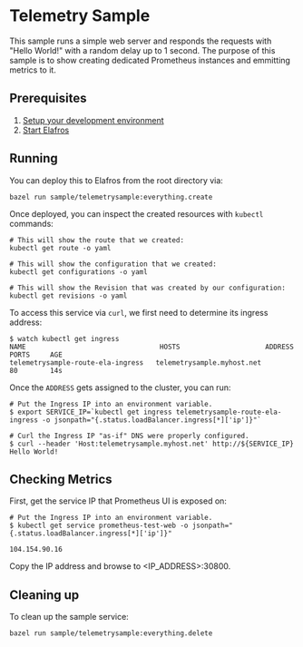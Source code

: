 # Telemetry Sample

This sample runs a simple web server and responds the requests with "Hello World!" 
with a random delay up to 1 second. The purpose of this sample is to show creating
dedicated Prometheus instances and emmitting metrics to it.

## Prerequisites

1. [Setup your development environment](../../DEVELOPMENT.md#getting-started)
2. [Start Elafros](../../README.md#start-elafros)

## Running

You can deploy this to Elafros from the root directory via:
```shell
bazel run sample/telemetrysample:everything.create
```

Once deployed, you can inspect the created resources with `kubectl` commands:

```shell
# This will show the route that we created:
kubectl get route -o yaml

# This will show the configuration that we created:
kubectl get configurations -o yaml

# This will show the Revision that was created by our configuration:
kubectl get revisions -o yaml

```

To access this service via `curl`, we first need to determine its ingress address:
```shell
$ watch kubectl get ingress
NAME                                 HOSTS                     ADDRESS   PORTS     AGE
telemetrysample-route-ela-ingress   telemetrysample.myhost.net             80        14s
```

Once the `ADDRESS` gets assigned to the cluster, you can run:

```shell
# Put the Ingress IP into an environment variable.
$ export SERVICE_IP=`kubectl get ingress telemetrysample-route-ela-ingress -o jsonpath="{.status.loadBalancer.ingress[*]['ip']}"`

# Curl the Ingress IP "as-if" DNS were properly configured.
$ curl --header 'Host:telemetrysample.myhost.net' http://${SERVICE_IP}
Hello World!
```

## Checking Metrics

First, get the service IP that Prometheus UI is exposed on:

```shell
# Put the Ingress IP into an environment variable.
$ kubectl get service prometheus-test-web -o jsonpath="{.status.loadBalancer.ingress[*]['ip']}"

104.154.90.16
```

Copy the IP address and browse to <IP_ADDRESS>:30800.

## Cleaning up

To clean up the sample service:

```shell
bazel run sample/telemetrysample:everything.delete
```
